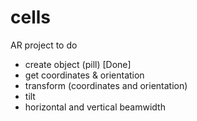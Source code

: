 # cells
AR project
to do
- create object (pill) [Done]
- get coordinates & orientation
- transform (coordinates and orientation)
- tilt
- horizontal and vertical beamwidth
